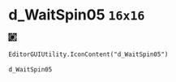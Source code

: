 # d_WaitSpin05 `16x16`
<img src="/img/d_WaitSpin05.png" width=16 height=16>

``` CSharp
EditorGUIUtility.IconContent("d_WaitSpin05")
```
```
d_WaitSpin05
```
